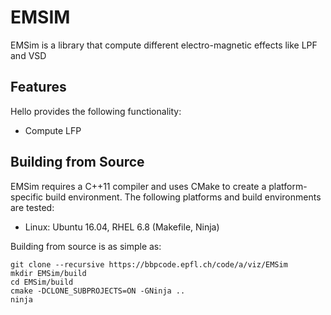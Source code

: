 # EMSIM

EMSim is a library that compute different electro-magnetic effects 
like LPF and VSD

## Features

Hello provides the following functionality:
* Compute LFP

## Building from Source

EMSim requires a C++11 compiler and uses CMake to create a
platform-specific build environment. The following platforms and build
environments are tested:

* Linux: Ubuntu 16.04, RHEL 6.8 (Makefile, Ninja)

Building from source is as simple as:

    git clone --recursive https://bbpcode.epfl.ch/code/a/viz/EMSim
    mkdir EMSim/build
    cd EMSim/build
    cmake -DCLONE_SUBPROJECTS=ON -GNinja ..
    ninja

